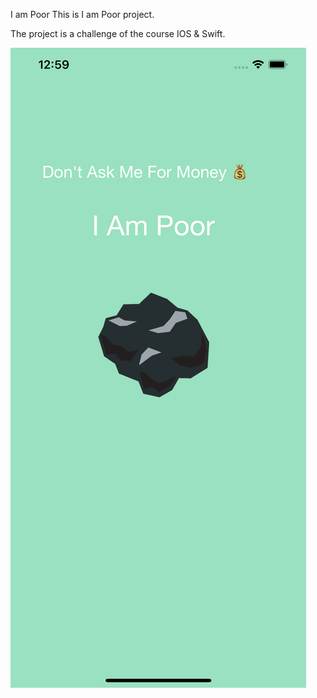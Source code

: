 I am Poor
This is I am Poor project.

The project is a challenge of the course IOS & Swift.

![app](screen.png)

